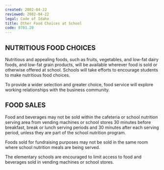 ```yaml
---
created: 2002-04-22
reviewed: 2002-04-22
legal: Code of Idaho
title: Other Food Choices at School
code: 0701.20
---
```



## NUTRITIOUS FOOD CHOICES
Nutritious and appealing foods, such as fruits, vegetables, and low-fat dairy foods, and low-fat grain products, will be available wherever food is sold or otherwise offered at school. Schools will take efforts to encourage students to make nutritious food choices.

To provide a wider selection and greater choice, food service will explore working relationships with the business community.

## FOOD SALES
Food and beverages may not be sold within the cafeteria or school nutrition serving area from vending machines or school stores 30 minutes before breakfast, break or lunch serving periods and 30 minutes after each serving period, unless they are part of the school nutrition program.

Foods sold for fundraising purposes may not be sold in the same room where school nutrition meals are being served.

The elementary schools are encouraged to limit access to food and beverages sold in vending machines or school stores.


